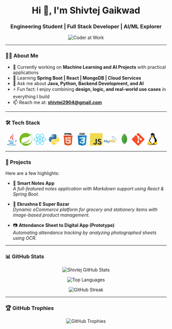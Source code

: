 <h1 align="center">Hi 👋, I'm Shivtej Gaikwad</h1>
<h3 align="center">Engineering Student | Full Stack Developer | AI/ML Explorer</h3>

<p align="center">
  <img src="https://cdn.dribbble.com/users/1162077/screenshots/3848914/programmer.gif" width="400" alt="Coder at Work"/>
</p>

---

### 👨‍💻 About Me

- 🔭 Currently working on **Machine Learning and AI Projects** with practical applications
- 🌱 Learning **Spring Boot | React | MongoDB | Cloud Services**
- 💬 Ask me about **Java, Python, Backend Development, and AI**
- ⚡ Fun fact: I enjoy combining **design, logic, and real-world use cases** in everything I build
- 📫 Reach me at: **shivtej2904@gmail.com**

---

### 🛠️ Tech Stack

<p align="left">
  <img src="https://raw.githubusercontent.com/devicons/devicon/master/icons/java/java-original.svg" alt="Java" width="40"/>
  <img src="https://raw.githubusercontent.com/devicons/devicon/master/icons/spring/spring-original.svg" alt="Spring Boot" width="40"/>
  <img src="https://raw.githubusercontent.com/devicons/devicon/master/icons/react/react-original.svg" alt="React" width="40"/>
  <img src="https://raw.githubusercontent.com/devicons/devicon/master/icons/python/python-original.svg" alt="Python" width="40"/>
  <img src="https://raw.githubusercontent.com/devicons/devicon/master/icons/html5/html5-original-wordmark.svg" alt="HTML5" width="40"/>
  <img src="https://raw.githubusercontent.com/devicons/devicon/master/icons/css3/css3-original-wordmark.svg" alt="CSS3" width="40"/>
  <img src="https://raw.githubusercontent.com/devicons/devicon/master/icons/javascript/javascript-original.svg" alt="JavaScript" width="40"/>
  <img src="https://raw.githubusercontent.com/devicons/devicon/master/icons/mysql/mysql-original-wordmark.svg" alt="MySQL" width="40"/>
  <img src="https://raw.githubusercontent.com/devicons/devicon/master/icons/mongodb/mongodb-original.svg" alt="MongoDB" width="40"/>
  <img src="https://raw.githubusercontent.com/devicons/devicon/master/icons/git/git-original.svg" alt="Git" width="40"/>
  <img src="https://raw.githubusercontent.com/devicons/devicon/master/icons/linux/linux-original.svg" alt="Linux" width="40"/>
</p>

---

### 🚀 Projects

Here are a few highlights:

- 📝 **Smart Notes App**  
  *A full-featured notes application with Markdown support using React & Spring Boot.*

- 🛒 **Ekrushna E Super Bazar**  
  *Dynamic eCommerce platform for grocery and stationery items with image-based product management.*

- 📷 **Attendance Sheet to Digital App (Prototype)**  
  *Automating attendance tracking by analyzing photographed sheets using OCR.*

---

### 📊 GitHub Stats

<p align="center">
  <img src="https://github-readme-stats.vercel.app/api?username=shivtejgaikwad29&show_icons=true&theme=tokyonight&hide_border=true" alt="Shivtej GitHub Stats"/>
</p>

<p align="center">
  <img src="https://github-readme-stats.vercel.app/api/top-langs/?username=shivtejgaikwad29&layout=compact&theme=tokyonight&hide_border=true" alt="Top Languages"/>
</p>

<p align="center">
  <img src="https://github-readme-streak-stats.herokuapp.com/?user=shivtejgaikwad29&theme=tokyonight&hide_border=true" alt="GitHub Streak"/>
</p>

---

### 🏆 GitHub Trophies

<p align="center">
  <img src="https://github-profile-trophy.vercel.app/?username=shivtejgaikwad29&theme=onedark&row=1&margin-w=10" alt="GitHub Trophies"/>
</p>
